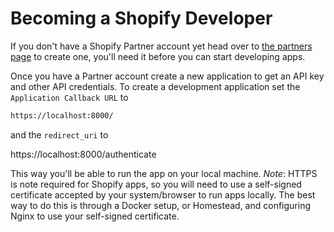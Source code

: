 # Becoming a Shopify Developer

If you don't have a Shopify Partner account yet head over to [the partners page](http://shopify.com/partners) to create one, you'll need it before you can start developing apps.

Once you have a Partner account create a new application to get an API key and other API credentials. To create a development application set the `Application Callback URL` to

```bash
https://localhost:8000/
```

and the `redirect_uri` to

https://localhost:8000/authenticate

This way you'll be able to run the app on your local machine. *Note*: HTTPS is note required for Shopify apps, so you will need to use a self-signed certificate accepted by your system/browser to run apps locally. The best way to do this is through a Docker setup, or Homestead, and configuring Nginx to use your self-signed certificate.